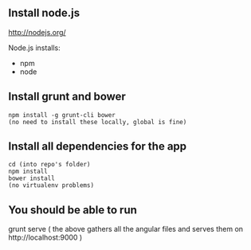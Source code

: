 ## Install node.js
http://nodejs.org/

Node.js installs:
- npm
- node

## Install grunt and bower
    npm install -g grunt-cli bower
    (no need to install these locally, global is fine)
    
## Install all dependencies for the app
    cd (into repo's folder)
    npm install
    bower install
    (no virtualenv problems)
    
## You should be able to run
   grunt serve
   ( the above gathers all the angular files and serves them on http://localhost:9000 )
